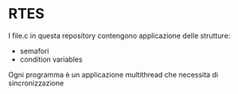 # RTES
I file.c in questa repository contengono applicazione delle strutture:
- semafori
- condition variables

Ogni programma è un applicazione multithread che necessita di sincronizzazione
